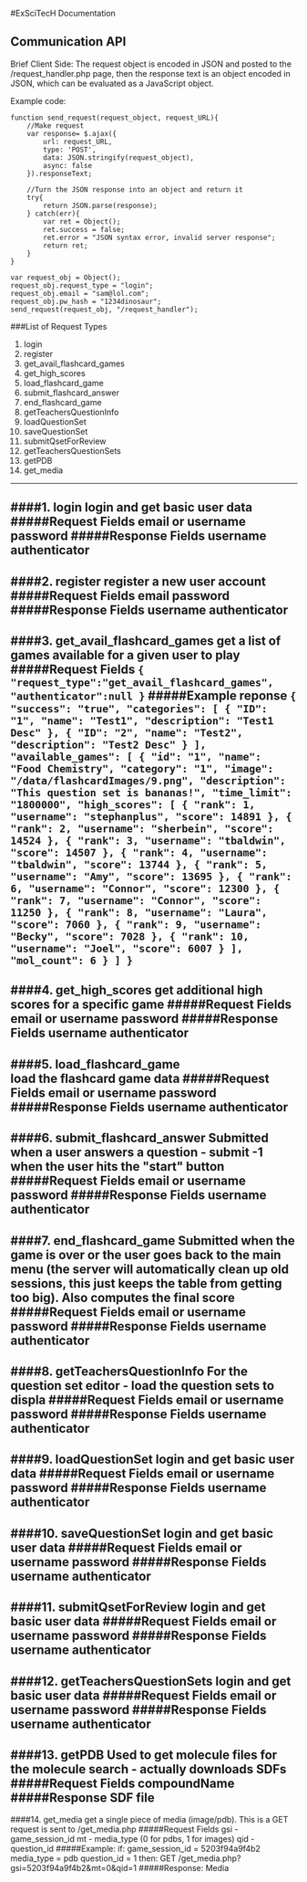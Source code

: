 #ExSciTecH Documentation



## Communication API

Brief Client Side: The request object is encoded in JSON and posted to the /request_handler.php page, then the response text is an object encoded in JSON, which can be evaluated as a JavaScript object.

Example code:

```
function send_request(request_object, request_URL){
	//Make request
	var response= $.ajax({
	    url: request_URL,
	    type: 'POST',
	    data: JSON.stringify(request_object),
	    async: false
	}).responseText;

	//Turn the JSON response into an object and return it
	try{
	    return JSON.parse(response);
	} catch(err){
	    var ret = Object();
	    ret.success = false;
	    ret.error = "JSON syntax error, invalid server response";
	    return ret;
	}
}

var request_obj = Object();
request_obj.request_type = "login";
request_obj.email = "sam@lol.com";
request_obj.pw_hash = "1234dinosaur";
send_request(request_obj, "/request_handler");
```

###List of Request Types

1. login
2. register
3. get_avail_flashcard_games
4. get_high_scores
5. load_flashcard_game		
6. submit_flashcard_answer
7. end_flashcard_game
8. getTeachersQuestionInfo
9. loadQuestionSet
10. saveQuestionSet
11. submitQsetForReview
12. getTeachersQuestionSets
13. getPDB
14. get_media
---

####1. login
login and get basic user data
#####Request Fields
	email or username
    password
#####Response Fields
	username
	authenticator
---

####2. register
register a new user account 
#####Request Fields
	email
    password
#####Response Fields
	username
	authenticator
---

####3. get_avail_flashcard_games
get a list of games available for a given user to play
#####Request Fields
    ```{
	"request_type":"get_avail_flashcard_games",
	"authenticator":null
	}```
#####Example reponse
    ```{
    "success": "true",
    "categories": [
        {
            "ID": "1",
            "name": "Test1",
            "description": "Test1 Desc"
        },
        {
            "ID": "2",
            "name": "Test2",
            "description": "Test2 Desc"
        }
    ],
    "available_games": [
        {
            "id": "1",
            "name": "Food Chemistry",
            "category": "1",
            "image": "/data/flashcardImages/9.png",
            "description": "This question set is bananas!",
            "time_limit": "1800000",
            "high_scores": [
                {
                    "rank": 1,
                    "username": "stephanplus",
                    "score": 14891
                },
                {
                    "rank": 2,
                    "username": "sherbein",
                    "score": 14524
                },
                {
                    "rank": 3,
                    "username": "tbaldwin",
                    "score": 14507
                },
                {
                    "rank": 4,
                    "username": "tbaldwin",
                    "score": 13744
                },
                {
                    "rank": 5,
                    "username": "Amy",
                    "score": 13695
                },
                {
                    "rank": 6,
                    "username": "Connor",
                    "score": 12300
                },
                {
                    "rank": 7,
                    "username": "Connor",
                    "score": 11250
                },
                {
                    "rank": 8,
                    "username": "Laura",
                    "score": 7060
                },
                {
                    "rank": 9,
                    "username": "Becky",
                    "score": 7028
                },
                {
                    "rank": 10,
                    "username": "Joel",
                    "score": 6007
                }
            ],
            "mol_count": 6
        }
    ]
}```
---

####4. get_high_scores
get additional high scores for a specific game
#####Request Fields
	email or username
    password
#####Response Fields
	username
	authenticator
---

####5. load_flashcard_game		
load the flashcard game data
#####Request Fields
	email or username
    password
#####Response Fields
	username
	authenticator
---

####6. submit_flashcard_answer
Submitted when a user answers a question - submit  -1 when the user hits the "start" button
#####Request Fields
	email or username
    password
#####Response Fields
	username
	authenticator
---

####7. end_flashcard_game
Submitted when the game is over or the user goes back to the main menu (the server will automatically clean up old sessions, this just keeps the table from getting too big). Also computes the final score 
#####Request Fields
	email or username
    password
#####Response Fields
	username
	authenticator
---

####8. getTeachersQuestionInfo
For the question set editor - load the question sets to displa
#####Request Fields
	email or username
    password
#####Response Fields
	username
	authenticator
---

####9. loadQuestionSet
login and get basic user data
#####Request Fields
	email or username
    password
#####Response Fields
	username
	authenticator
---

####10. saveQuestionSet
login and get basic user data
#####Request Fields
	email or username
    password
#####Response Fields
	username
	authenticator
---

####11. submitQsetForReview
login and get basic user data
#####Request Fields
	email or username
    password
#####Response Fields
	username
	authenticator
---

####12. getTeachersQuestionSets
login and get basic user data
#####Request Fields
	email or username
    password
#####Response Fields
	username
	authenticator
---

####13. getPDB
Used to get molecule files for the molecule search - actually downloads SDFs
#####Request Fields
	compoundName
#####Response
    SDF file
---


####14. get_media
	get a single piece of media (image/pdb). This is a GET request is sent to /get_media.php
#####Request Fields
	gsi - game_session_id
	mt - media_type (0 for pdbs, 1 for images)
	qid - question_id
#####Example:
	if:
	 game_session_id = 5203f94a9f4b2
	 media_type = pdb
	 question_id = 1
	then:
	 GET /get_media.php?gsi=5203f94a9f4b2&mt=0&qid=1
#####Response:
	Media 